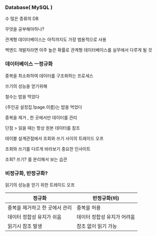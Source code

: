 ### Database( MySQL )

수 많은 종류의 DB

무엇을 공부해야하나?

관계형 데이터베이스는 아직까지도 가장 범용적으로 사용

백엔드 개발자라면 아주 높은 확률로 관계형 데이터베이스를 실무에서 다루게 될 것



### 데이터베이스 ㅡ정규화

중복을 최소화하여 데이터를 구조화하는 프로세스

쓰기의 성능을 얻기위해

철수는 밥을 먹었다

{주인공 설정집.1page.이름}는 밥을 먹었다

중복을 제거 , 한 곳에서만 데이터를 관리

단점 > 읽을 때는 항상 원본 데이터를 참조

테이블 설계관점에서 조회와 쓰기 사이의 트레이드 오프

조회와 쓰기를 다르게 바라보기  중요한 인사이트

조회? 쓰기? 를 분리해서 보는 습관

### 비정규화, 반정규화?

읽기의 성능을 얻기 위한 트레이드 오프



| 정규화               | 반정규화(비)         |
| ----------------- | --------------- |
| 중복을 제거하고 한 곳에서 관리 | 중복을 허용          |
| 데이터 정합성 유지가 쉬움    | 데이터 정합성 유지가 어려움 |
| 읽기시 참조 발생         | 참조 없이 읽기 가능     |


